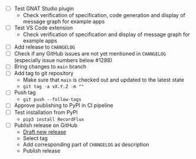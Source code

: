 - [ ] Test GNAT Studio plugin
   - Check verification of specification, code generation and display of message graph for example apps
- [ ] Test VS Code extension
   - Check verification of specification and display of message graph for example apps
- [ ] Add release to `CHANGELOG`
- [ ] Check if any GitHub issues are not yet mentioned in `CHANGELOG` (especially issue numbers below #1288)
- [ ] Bring changes to `main` branch
- [ ] Add tag to git repository
   - Make sure that `main` is checked out and updated to the latest state
   - `git tag -a vX.Y.Z -m ""`
- [ ] Push tag
   - `git push --follow-tags`
- [ ] Approve publishing to PyPI in CI pipeline
- [ ] Test installation from PyPI
   - `pip3 install RecordFlux`
- [ ] Publish release on GitHub
   - [Draft new release](https://github.com/AdaCore/RecordFlux/releases/new)
   - Select tag
   - Add corresponding part of `CHANGELOG` as description
   - Publish release

